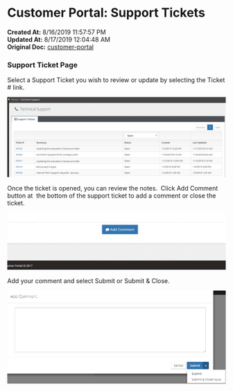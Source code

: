 # Customer Portal: Support Tickets

**Created At:** 8/16/2019 11:57:57 PM  
**Updated At:** 8/17/2019 12:04:48 AM  
**Original Doc:** [customer-portal](https://docs.zumasys.com/customerportal/customer-portal)  


### Support Ticket Page

Select a Support Ticket you wish to review or update by selecting the Ticket # link.

![](./1565999905839-1565999905839.png)



Once the ticket is opened, you can review the notes.  Click Add Comment button at  the bottom of the support ticket to add a comment or close the ticket.

![](./1565999905749-1565999905749.png)



Add your comment and select Submit or Submit & Close.

![](./1565999905483-1565999905482.png)

## 

